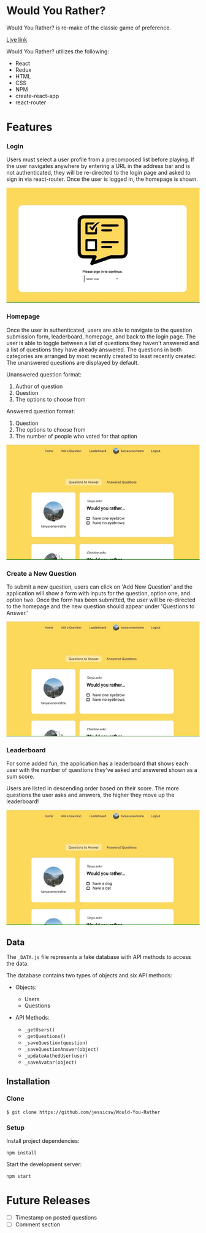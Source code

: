 # Would You Rather?

Would You Rather? is re-make of the classic game of preference.

[Live link](https://lethal-nest.surge.sh)

Would You Rather? utilizes the following:

* React
* Redux
* HTML
* CSS
* NPM
* create-react-app
* react-router

# Features

### Login

Users must select a user profile from a precomposed list before playing. If the user navigates anywhere by entering a URL in the address bar and is not authenticated, they will be re-directed to the login page and asked to sign in via react-router. Once the user is logged in, the homepage is shown.

<p align="center">
  <img width="550" height="300" src="demo/login-demo.gif">
</p>

### Homepage

Once the user in authenticated, users are able to navigate to the question submission form, leaderboard, homepage, and back to the login page. The user is able to toggle between a list of questions they haven't answered and a list of questions they have already answered. The questions in both categories are arranged by most recently created to least recently created. The unanswered questions are displayed by default.

Unanswered question format:
  1. Author of question
  2. Question
  3. The options to choose from

Answered question format:
  1. Question
  2. The options to choose from
  3. The number of people who voted for that option

<p align="center">
  <img width="550" height="300" src="demo/homepage-demo.gif">
</p>

### Create a New Question

To submit a new question, users can click on 'Add New Question' and the application will show a form with inputs for the question, option one, and option two. Once the form has been submitted, the user will be re-directed to the homepage and the new question should appear under 'Questions to Answer.'

<p align="center">
  <img width="550" height="300" src="demo/new-question-demo.gif">
</p>

### Leaderboard

For some added fun, the application has a leaderboard that shows each user with the number of questions they've asked and answered shown as a sum score.

Users are listed in descending order based on their score. The more questions the user asks and answers, the higher they move up the leaderboard!

<p align="center">
  <img width="550" height="300" src="demo/leaderboard-demo.gif">
</p>

## Data

The `_DATA.js` file represents a fake database with API methods to access the data.

The database contains two types of objects and six API methods:

* Objects:
  * Users
  * Questions

* API Methods:
  * `_getUsers()`
  * `_getQuestions()`
  * `_saveQuestion(question)`
  * `_saveQuestionAnswer(object)`
  * `_updateAuthedUser(user)`
  * `_saveAvatar(object)`

## Installation

### Clone

```shell
$ git clone https://github.com/jessicsw/Would-You-Rather
```

### Setup

Install project dependencies:

```shell
npm install
```

Start the development server:

```shell
npm start
```

# Future Releases

- [ ] Timestamp on posted questions
- [ ] Comment section